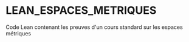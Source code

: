 # LEAN_ESPACES_METRIQUES
Code Lean contenant les preuves d'un cours standard sur les espaces métriques
